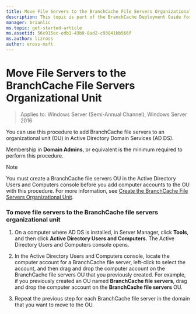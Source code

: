 ```yaml
---
title: Move File Servers to the BranchCache File Servers Organizational Unit
description: This topic is part of the BranchCache Deployment Guide for Windows Server 2016, which demonstrates how to deploy BranchCache in distributed and hosted cache modes to optimize WAN bandwidth usage in branch offices
manager: brianlic
ms.topic: get-started-article
ms.assetid: 56c915ec-edb1-43b0-8ad2-c93841bb566f
ms.author: lizross
author: eross-msft
---
```

# Move File Servers to the BranchCache File Servers Organizational Unit

>Applies to: Windows Server (Semi-Annual Channel), Windows Server 2016

You can use this procedure to add BranchCache file servers to an organizational unit (OU) in Active Directory Domain Services (AD DS).

Membership in **Domain Admins**, or equivalent is the minimum required to perform this procedure.

> [!NOTE]
> You must create a BranchCache file servers OU in the Active Directory Users and Computers console before you add computer accounts to the OU with this procedure. For more information, see [Create the BranchCache File Servers Organizational Unit](../../branchcache/deploy/Create-the-BranchCache-File-Servers-Organizational-Unit.md).

### To move file servers to the BranchCache file servers organizational unit

1.  On a computer where AD DS is installed, in Server Manager, click **Tools**, and then click **Active Directory Users and Computers**. The Active Directory Users and Computers console opens.

2.  In the Active Directory Users and Computers console, locate the computer account for a BranchCache file server, left-click to select the account, and then drag and drop the computer account on the BranchCache file servers OU that you previously created. For example, if you previously created an OU named **BranchCache file servers**, drag and drop the computer account on the **BranchCache file servers** OU.

3.  Repeat the previous step for each BranchCache file server in the domain that you want to move to the OU.



